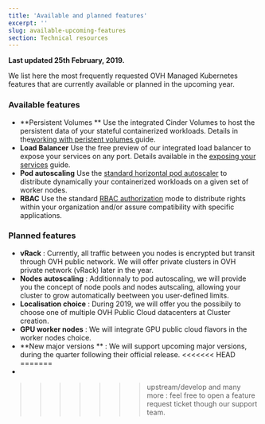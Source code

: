 ```yaml
---
title: 'Available and planned features'
excerpt: ''
slug: available-upcoming-features
section: Technical resources
---
```


**Last updated 25th February, 2019.**

We list here the most frequently requested OVH Managed Kubernetes features that are currently available or planned in the upcoming year.

### Available features

- **Persistent Volumes ** Use the integrated Cinder Volumes to host the persistent data of your stateful containerized workloads. Details in the[working with peristent volumes ](../../guides/working-with-persistent-volumes) guide.
- **Load Balancer** Use the free preview of our integrated load balancer to expose your services on any port. Details available in the [exposing your services](../../guides/sexposing-your-services) guide.
- **Pod autoscaling** Use the  [standard horizontal pod autoscaler](https://kubernetes.io/docs/tasks/run-application/horizontal-pod-autoscale/) to distribute dynamically your containerized workloads on a given set of worker nodes.
- **RBAC** Use the standard [RBAC authorization](https://kubernetes.io/docs/reference/access-authn-authz/rbac/) mode to distribute rights within your organization and/or assure compatibility with specific applications.

### Planned features

- **vRack** : Currently, all traffic between you nodes is encrypted but transit through OVH public network. We will offer private clusters in OVH private network (vRack) later in the year.
- **Nodes autoscaling** : Additionnaly to pod autoscaling, we will provide you the concept of node pools and nodes autscaling, allowing your cluster to grow automatically beetween you user-defined limits.
- **Localisation choice** : During 2019, we will offer you the possibily to choose one of multiple OVH Public Cloud datacenters at Cluster creation.
- **GPU worker nodes** : We will integrate GPU public cloud flavors in the worker nodes choice.
- **New major versions ** : We will support upcoming major versions, during the quarter following their official release.
<<<<<<< HEAD
=======
- 
>>>>>>> upstream/develop
and many more : feel free to open a feature request ticket though our support team.